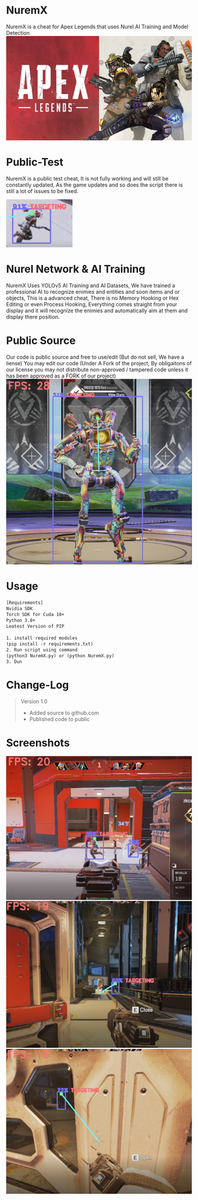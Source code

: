 # NuremX
NuremX is a cheat for Apex Legends that uses Nurel AI Training and Model Detection
![alt text](https://github.com/Zurek0x/NuremX/blob/main/media/header.jpg)

# Public-Test
NuremX is a public test cheat, It is not fully working and will still be constantly updated, As the game updates and so does the script there is still a lot of issues to be fixed.

![alt text](https://github.com/Zurek0x/NuremX/blob/main/media/Screenshot_6.png)

# Nurel Network & AI Training
NuremX Uses YOLOv5 AI Training and AI Datasets, We have trained a professional AI to recognize enimies and entities and soon items and or objects, This is a advanced cheat, There is no Memory Hooking or Hex Editing or even Process Hooking, Everything comes straight from your display and it will recognize the enimies and automatically aim at them and display there position.

# Public Source
Our code is public source and free to use/edit (But do not sell, We have a liense) You may edit our code (Under A Fork of the project, By obligaitons of our license you may not distribute non-approved / tampered code unless it has been approved as a FORK of our project)
![alt text](https://github.com/Zurek0x/NuremX/blob/main/media/Screenshot_5.png)

# Usage
```
[Requirements]
Nvidia SDK
Torch SDK for Cuda 10+
Python 3.8+
Leatest Version of PIP

1. install required modules
(pip install -r requirements.txt)
2. Run script using command
(python3 NuremX.py) or (python NuremX.py)
3. Dun
```

# Change-Log
> Version 1.0
> * Added source to github.com
> * Published code to public

# Screenshots
![alt text](https://github.com/Zurek0x/NuremX/blob/main/media/Screenshot_7.png)
![alt text](https://github.com/Zurek0x/NuremX/blob/main/media/Screenshot_8.png)
![alt text](https://github.com/Zurek0x/NuremX/blob/main/media/Screenshot_9.png)